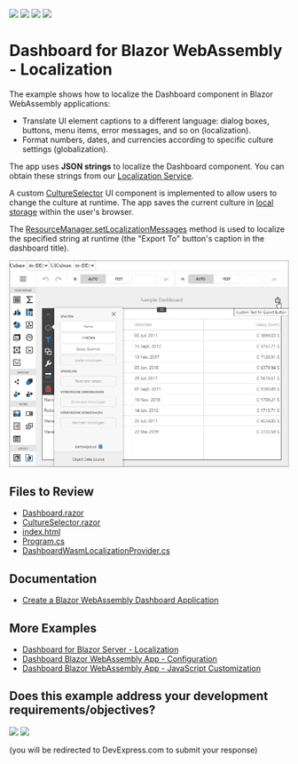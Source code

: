 <!-- default badges list -->
![](https://img.shields.io/endpoint?url=https://codecentral.devexpress.com/api/v1/VersionRange/419774191/22.1.3%2B)
[![](https://img.shields.io/badge/Open_in_DevExpress_Support_Center-FF7200?style=flat-square&logo=DevExpress&logoColor=white)](https://supportcenter.devexpress.com/ticket/details/T1039192)
[![](https://img.shields.io/badge/📖_How_to_use_DevExpress_Examples-e9f6fc?style=flat-square)](https://docs.devexpress.com/GeneralInformation/403183)
[![](https://img.shields.io/badge/💬_Leave_Feedback-feecdd?style=flat-square)](#does-this-example-address-your-development-requirementsobjectives)
<!-- default badges end -->
# Dashboard for Blazor WebAssembly - Localization

The example shows how to localize the Dashboard component in Blazor WebAssembly applications:

- Translate UI element captions to a different language: dialog boxes, buttons, menu items, error messages, and so on (localization).
- Format numbers, dates, and currencies according to specific culture settings (globalization).

The app uses **JSON strings** to localize the Dashboard component. You can obtain these strings from our [Localization Service](https://docs.devexpress.com/LocalizationService/16235/localization-service).

A custom [CultureSelector](./CS/BlazorDashboardApp/BlazorDashboardApp.Client/Components/CultureSelector.razor) UI component is implemented to allow users to change the culture at runtime. The app saves the current culture in [local storage](https://www.w3schools.com/html/html5_webstorage.asp) within the user's browser.

The [ResourceManager.setLocalizationMessages](https://docs.devexpress.com/Dashboard/js-DevExpress.Dashboard.ResourceManager?p=netframework#js_devexpress_dashboard_resourcemanager_setlocalizationmessages_static_localizationmessages_) method is used to localize the specified string at runtime (the "Export To" button's caption in the dashboard title).

![blazor-localized-dashboard](img/blazor-localized-dashboard.png)

## Files to Review

* [Dashboard.razor](./CS/BlazorDashboardApp/BlazorDashboardApp.Client/Pages/Dashboard.razor)
* [CultureSelector.razor](./CS/BlazorDashboardApp/BlazorDashboardApp.Client/Components/CultureSelector.razor)
* [index.html](./CS/BlazorDashboardApp/BlazorDashboardApp.Client/wwwroot/index.html#L18-L27)
* [Program.cs](./CS/BlazorDashboardApp/BlazorDashboardApp.Client/Program.cs)
* [DashboardWasmLocalizationProvider.cs](./CS/BlazorDashboardApp/BlazorDashboardApp.Client/DashboardWasmLocalizationProvider.cs)

## Documentation

- [Create a Blazor WebAssembly Dashboard Application](https://docs.devexpress.com/Dashboard/401892?v=21.1)

## More Examples

- [Dashboard for Blazor Server - Localization](https://github.com/DevExpress-Examples/dashboard-blazor-server-localization)
- [Dashboard Blazor WebAssembly App - Configuration](https://github.com/DevExpress-Examples/dashboard-blazor-webassembly-configuration)
- [Dashboard Blazor WebAssembly App - JavaScript Customization](https://github.com/DevExpress-Examples/dashboard-blazor-webassembly-js-customization)
<!-- feedback -->
## Does this example address your development requirements/objectives?

[<img src="https://www.devexpress.com/support/examples/i/yes-button.svg"/>](https://www.devexpress.com/support/examples/survey.xml?utm_source=github&utm_campaign=dashboard-blazor-webassembly-localization&~~~was_helpful=yes) [<img src="https://www.devexpress.com/support/examples/i/no-button.svg"/>](https://www.devexpress.com/support/examples/survey.xml?utm_source=github&utm_campaign=dashboard-blazor-webassembly-localization&~~~was_helpful=no)

(you will be redirected to DevExpress.com to submit your response)
<!-- feedback end -->
